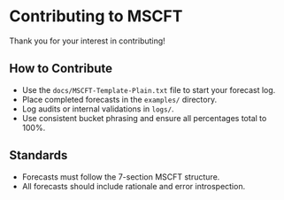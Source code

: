 # Contributing to MSCFT

Thank you for your interest in contributing!

## How to Contribute

- Use the `docs/MSCFT-Template-Plain.txt` file to start your forecast log.
- Place completed forecasts in the `examples/` directory.
- Log audits or internal validations in `logs/`.
- Use consistent bucket phrasing and ensure all percentages total to 100%.

## Standards

- Forecasts must follow the 7-section MSCFT structure.
- All forecasts should include rationale and error introspection.
